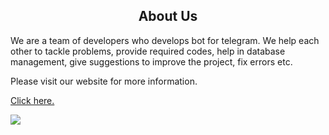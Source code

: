 <h2 style="text-align: center;">About Us</h2>
<p class="aboutus_content">We are a team of developers who develops bot for telegram. We help each other to tackle problems, provide required codes, help in database management, give suggestions to improve the project, fix errors etc.</p>
<p>Please visit our website for more information.</p>
<a href="https://telebotdevs.github.io/" target="_blank">Click here.</a>




<img src="https://count.getloli.com/get/@:telebotdevs?theme=rule34" /></a>
